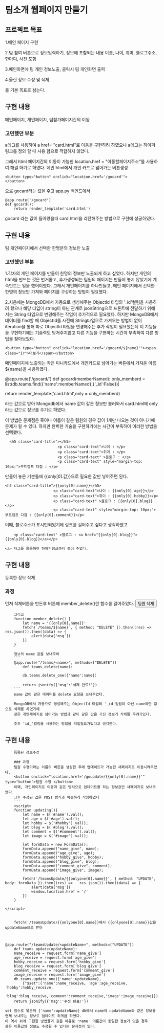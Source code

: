 # 팀소개 웹페이지 만들기
## 프로젝트 목표

1.메인 페이지 구현 

2.팀 참여 버튼으로 정보입력하기, 정보에 포함되는 내용 이름, 나이, 취미, 블로그주소, 한마디, 사진 포함

3.메인화면에 팀 개인 정보노출, 클릭시 팀 개인화면 출력

4.올린 정보 수정 및 삭제

를 기본 목표로 삼는다.

## 구현 내용
메인페이지, 개인페이지, 팀참가페이지간의 이동

### 고민했던 부분
a테그를 사용하여 a href= "card.html"로 이동을 구현하려 하였으나
a테그는 하이퍼링크를 정의 할 때 사용 함으로 적합하지 않았다.

그래서 html 페이지간의 이동이 가능한 location.href = "이동할페이지주소"를 사용하여 해결 하기로 하였다.
메인 html에서 개인 카드로 넘어가는 버튼생성
```
<button type="button" onclick="location.href='/gocard'">
</button>
```
으로 gocard라는 값을 주고 app.py 백엔드에서
```
@app.route('/gocard')
def gocard():
    return render_template('card.html')
 ```
gocard 라는 값이 들어왔을때 card.html을 리턴해주는 방법으로 구현에 성공하였다.

## 구현 내용
팀 개인페이지에서 선택한 한명분의 정보만 노출
### 고민했던 부분
1.각자의 개인 페이지를 만들어 한명의 정보만 노출되게 하고 싶었다.
하지만 개인의 html을 만드는 것은 번거롭고, 추가생성되는 팀원의 페이지는 만들어 놓지 않았기에 계속만드는 일을 했어야했다.
그래서 개인페이지를 하나만들고, 메인 페이지에서 선택한 한명의 정보만 가져와 페이지를 구성하는 방법이 필요했다.

2.처음에는 MongoDB에서 자동으로 생성해주는 ObjectId 타입의 '_id'컬럼을 사용하려 했으나  해당 타입이 string이 아닌 관계로 jsonString으로 프론트에 전달하기 위해서는 String 타입으로 변경해주는 작업이 추가적으로 필요했다.
하지만 MongoDB에서 데이터를 find할 때 ObjectId를 사전에 String타입으로 가져오는 방법이 없어 iteration을 통해 따로 ObjectId 타입을 변경해주는 추가 작업이 필요했는데 이 기능들을 구현하기에는 기술력도 받쳐주지않고 다른 기능을 구현하는 시간이 부족하여 다른 방법을 찾아보았다.

```
<button type="button" onclick="location.href='/gocard/${name}'"><span class="ir">더보기</span></button>
 ```
메인페이지에 노출되는 작은 미니카드에서 개인카드로 넘어가는 버튼에서 가져온 이름${name}을 사용하였다.

@app.route('/gocard/<memberNamed>')
def gocard(memberNamed):
  only_memberd = list(db.teams.find({'name':memberNamed},{'_id':False}))
    
  return render_template('card.html',only = only_memberd)

<memberNamed>라는 값으로 받아 Mongodb에서 name 값이 같은 정보만 불러와서
  card.html에 only라는 값으로 정보를 주기로 하였다.
  
이 방법은 문제점은 혹여나 이름이 같은 팀원의 경우 값이 1개만 나오는 것이 아니기에 문제가 될 수 있다.
  하지만 완벽한 기술을 구현하기에는 시간이 부족하여 이러한 방법을 선택했다.
  
```
  <h5 class="card-title"></h5>
                        <p class="card-text">나이 : </p>
                        <p class="card-text">취미 : </p>
                        <p class="card-text" >블로그 : </p>
                        <p class="card-text" style="margin-top: 10px;">부트캠프 다짐 : </p>
  ```
  만들어 놓은 기본틀에 {{only[0].값}}으로 필요한 값만 넣어주면 된다.
  ```
  <h5 class="card-title">{{only[0].name}}</h5>
                        <p class="card-text">나이 : {{only[0].age}}</p>
                        <p class="card-text">취미 : {{only[0].hobby}}</p>
                        <p class="card-text" >블로그 : {{only[0].blog}}</p>
                        <p class="card-text" style="margin-top: 10px;">부트캠프 다짐 : {{only[0].comment}}</p>
  ```
이때, 블로주소가 표시만되었기에 링크를 걸어주고 싶다고 생각하였고
```
    <p class="card-text" >블로그 : <a href="{{only[0].blog}}">{{only[0].blog}}</a></p>
```
    <a> 태그를 활용하여 하이퍼링크까지 걸어 주었다.
        
## 구현 내용
등록한 정보 삭제

### 과정
먼저 삭제버튼을 만든후 버튼에 member_delete()란 함수를 걸어주었다.
        <button onclick="member_delete()" type="button">팀원 삭제</button>
        
        그리고 
        function member_delete() {
            let name = '{{only[0].name}}'
            fetch(`/teams/${name}`, { method: "DELETE" }).then((res) => res.json()).then((data) => {
                alert(data['msg'])
            })
        }
        
        정보의 name 값을 보내주어
        ```
        @app.route("/teams/<name>", methods=["DELETE"])
            def teams_delete(name):

            db.teams.delete_one({'name':name})

            return jsonify({'msg':'삭제 완료!'})
        ```
        name 값이 같은 데이터를 delete 요청을 보내주었다.
        
        MongoDB에서 자동으로 생성해주는 ObjectId 타입의 '_id'컬럼이 아닌 name이란 값으로 삭제를 하였기에
        같은 개인페이지로 넘어가는 방법과 같이 같은 값을 가진 정보가 삭제될 우려가있다.
        
        추후 'id_'칼럼을 사용하는 방법을 익힐필요가있다고 생각한다.
        
## 구현 내용
        등록된 정보수정
        
        ### 과정
        팀원 수정이라는 이름의 버튼을 생성한 후에 업데이트가 가능한 새페이지로 이동시켜주었다.
        <button onclick="location.href='/goupdate/{{only[0].name}}'" type="button">팀원 수정 </button>
        이때, 개인페이지로 이동과 같은 방식으로 업데이트를 하는 정보값만 새페이지로 보내주었다.
        그후 수정된 값은 POST 방식과 비슷하게 작성하였다
        ```
        <script>
        function updating(){
            let name = $('#name').val();
            let age = $('#age').val();
            let hobby = $('#hobby').val();
            let blog = $('#blog').val();
            let comment = $('#comment').val();
            let image = $('#image').val();

            let formData = new FormData();
            formData.append("name_give", name);
            formData.append("age_give", age);
            formData.append("hobby_give", hobby);
            formData.append("blog_give", blog);
            formData.append("comment_give", comment);
            formData.append("image_give", image);

            fetch('/teamsUpdate/{{onlyone[0].name}}', { method: "UPDATE", body: formData }).then((res) =>   res.json()).then((data) => {
                alert(data['msg'])
                window.location.href = '/'
            })
        }

    </script>

        
        fetch('/teamsUpdate/{{onlyone[0].name}}에서 {{onlyone[0].name}}값을 updateName으로 받아
```

        
@app.route("/teamsUpdate/<updateName>", methods=["UPDATE"])
    def teams_update(updateName):
    name_receive = request.form['name_give']
    age_receive = request.form['age_give']
    hobby_receive = request.form['hobby_give']
    blog_receive = request.form['blog_give']
    comment_receive = request.form['comment_give']
    image_receive = request.form['image_give']
    db.teams.update_one({'name':updateName}, 
        {"$set":{'name':name_receive, 'age':age_receive, 'hobby':hobby_receive,
        'blog':blog_receive,'comment':comment_receive,'image':image_receive}});
    return jsonify({'msg':'수정 완료!'})

set 함수로 묶은뒤 {'name':updateName} db에서 name이 updateName와 같은 정보를
현제 보내주는 정보로 업데이트 하게끔 하였다.        
이 역시 위에 구현한 방법들과 같은 이유로 'name' 이름값이 동일한 정보가 있을 경우
같은 이름값의 정보도 수정될 수 있다는 문제점이 있다.

  
